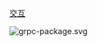 [交互](https://www.draw.io/?lightbox=1&highlight=0000ff&edit=\_blank&layers=1&nav=1&title=grpc-package.drawio#R7Z1rc6PIkoZ%2FDR%2FdwZ3iI8jSzJzd2dM73XF2v01gCcsKy6CDcHd7fv1WFVUIqGybWasKB2TEuagRRuLyvsp8KivL8lZPP36pstPD7%2BUuP1quvfthebeW6zq%2BG9L%2FY1temi3E8ZsN%2B%2BqwEztdNnw5%2FJWLjbbY%2BnzY5efejnVZHuvDqb9xWxZFvq1727KqKr%2F3d7svj%2F1PPWX7XNnwZZsd1a3%2Fc9jVD%2BIs3Oiy%2Fdf8sH%2BQn%2ByEcfPOUyZ3Fmdyfsh25ffOJm9teauqLOvm1dOPVX5kF09el%2BbvNj95t%2F1iVV7UY%2F7g648%2F%2FmGXu%2BL%2BZfXbl394%2BW4T392Io3zLjs%2FihH%2F54%2FOKbrHWgZX4VhJZ68iK6etAnEX9Ii%2FN%2Bfvh6ZgV9F%2FpQ%2F10pBsd%2BvJcZ1Ut7iM9DH2vrA5%2FlUWdyT227B%2BHIq%2B%2BvpzYXnWVs2Oo5yO%2FXF7V%2BY%2FOJnF%2Bv%2BTlU15XL3QX%2Ba4jvqV42Fznk9jw%2FXLvHDcSd%2BShe%2BNI5ImnRjwx%2B%2Fbwl4tKX4jr%2BjeusatcY%2BVS5jv60Il%2F0tM%2F1C9%2F5MesPpTF%2BvJOc2kT9lDT3YqSX%2Fm82A22nPP9U3MJHXb5t8%2FVt3wnLr16jV97Ks7lc7XNX9lPaJt%2BrX3%2B2vGEWNhZvnobK37S3%2FrSu%2Fr9CJX7sa9OW3oo9n83%2B1K9O8cjtRt2bb8%2FHOr8yynjV%2BU7dbz%2Bs58dD%2FuCvt7Sy5tX3Udd7FDl9Hac6Rn%2BkZ8bibBbxASwocZ0KPZiP7bl9%2FLbZcPfu3HjFSPNSQgmtFW52IBafFvTvYmUe3Nbbp%2FZ80y1oNyYN25HVT4Xu%2FbZz6qtsKXAhu4Vu2gHavyJeOPpsNtx2Y27iee6Kh%2Fb3wj%2Bgc91KXbgxki%2FZ3ND%2FWnvuRP3b7rvqTfdB266p%2BumO97iHVJGRdezSPGnn8sDPZHLvff7975VtzxEc0birwb3tf0a77jVvnKr7zIaRGypulDdOtRNAHVDlq5P3fHi1S1%2FZeeubnmeXXXnxfbhKaseUd5a5O24gL5dk%2Fp21Rxycfp2F6JvNZW9OxRZ9XIs96hvPfoOAX07RvWN0bm7kOjcVaPz7UNWFPnxL5S3Fnm79tThuRugvMOFyFsln9uSja644ZFen%2FSO5uDhvm5vBKr92moHUBsxKnaVry5O7GQhYieA2PkY6eEbvaeocD0Kh3Cb2XQccZu3ENzmqbhtW%2BU7dkezI%2F6qm9K8NzmC8xDBeQtBcPI8O7c6L2gUzx57FLwhwU%2FO5Dxkct5CmJynMrn8R%2FZ0OmLebq5CBqJ0ZgWPlM5bCKXz4PpEPsSGejejd4DTxUbljpzOWwin81RO95BnR%2FrYoba1aBsgdEYZvIeAzl8IoPNVQHdg%2BiuyI6pbi7oDgMUZ%2FeX2EcX5C0Fx8jyH6i5PKG494ga4m1lxI3bzF4LdfBW7Peb5iYqRnhLKW4e8w8kpm4%2BUzV8IZfNVykYPme2yOkN565E3NM%2FUrLyRqvkLoWq%2BStWK7IkPkqO4dYgboGpmQ3OkasFCqFqgUrVTjvPHNSk7Aoga1EBHm7IDJGrBQoiaPM%2FOra7y%2ByOrWcfuL7r0PXkxW4BULVgIVQtUqlbl5%2FL4DX%2B%2BdbV%2FmXyCaYBQLVgIVAtUqIby1itvCKqZlTcm3uFCEu9QTbzpPavPqG0t2o6nzrxDzLzDhWTe8jwH0n5GbWvSNpB1G61CDTHpDheSdIdq0k2Fk59R25pattlAzm1W3JhyhwtJuUM15a4zLEDVpWwg3Q6NKhtLWMKFlLCEaglLnZ9rlLYmaQMVLGazbQRp0UJAWqSCNCZtLD7VJ2%2BwT7pRUB4hTYsWQtPkefZWOdk%2Blvf3n4DlpVDh11H45IUsETK1aCFMLVKZmlzHCCWuTeJgt3SjnRYjJGvRQshapJI1KrojylufvKduuxQhXYsWQtcioD368UCvNWuSjhrXp3GoQbrR1UYj5GxkIZyNqJyNLXiy5frGXopmFA%2B2RzealxMkb2Qh5E2eZ%2BdW7w7ZsTyxO3nG33V9Kofom9HfdYL0jSyEvhGVvu3KLapbm7qhBuhGM3OC3I0shLsRlbvxtorb%2FFSXSNc1ihyaS2b2Jxz5G1kIfyMqfzsdto%2F3h%2Bpco8b1aXzy9QkJ4rd4IfgtVvHbiZ5Sme1wlFyjxqEe6I5nUuMxArd4IcBNnmdP4%2BWPF9S3Pn1DqM1oKWuMqC1eCGqLVdQmW7r8yYbK%2F2Q6PuHvuUa9Q33RXbO%2F50jf4oXQtxho4XTa%2FvlcH7DyTaPEJ%2B%2BNHiN6ixeC3mIVvZ1zevnxN1yjwCHuZlbgyN1aoc1d4e3nDSR%2B2OYsaL8%2F7FHq2qQONUx3jDaJcGzkb469EADXnuigvVP2hBrXp%2FHJ55o6NjI4x14IhGtPtNswoqIiRolrk%2Fj0jdMdG7GbYy%2BEu7Un2rnZ9Ok90xuJItcncpPc7bfy%2BOt%2FrP61vzkXu%2Bd6%2F9%2F%2F9e%2F%2F3d3MN1KPVImDV8BQnO56wUDgzqdAl8RfO9HurV4HFgms1LPWvpUmFlnzF7dWurHWkRX7VkL4C%2FqWz99aWyRlf5XcWvRZpi9i1yIrax1acWiRiL1IHCuhByRWEvEXMdtOErSQq1iIF%2FUtBDAQbWNz4FM13zTA8Uc6iKEsYHoHUbMApnNmCh7zgnRlpU7HL%2BhbvhVv%2BItb9h%2FmF7fcJgi3CUd5VNAU%2Fl%2Bm4PVNAYL9gUlTmEXi8JoE3vQEQ2mDbw88wYkNe4KaNvCffJuZABP%2Bhundte%2ByomlPRV%2Bnz4fjjr%2FigcOamwW1j5TFIOgI13CEwH3TEVxdU2vAx2QWw%2FvvcgRDo%2FtBPLUjqMP7%2FId%2FxZIJ117xLjersii4%2FmlOQVg2wTIRYsVpxwjsL893zX5oCRosAepIq62ZPPigzKIi4F2eIFHP%2FE3BUSsCOCywmf6Z5jc8iaDhALWDJmWw%2BRaJIVz782H7yD0jYCEFSyfo3gHbD4AW3FdIazA9O2kOsbFih38OPQSLUKrTlr%2FFPz%2FlKINmM4R%2BTY8diKgPJ%2FrQVXwIGMv0jcYmziwg6GvR%2BdtGZIiCfgAjUjEoz0f%2B2bTo6QclHTtK1lbiC3cgjshxSMxeJI6VxkMYymxJkhDXvj1kR5HxKNaDjqPZcYj9ZjLkmx10mQU0fV%2FkYwiaTg9IHIiaBmz4hGGPiA2TEJ7%2FUIeJ12wLWXP3uORMXWDS8abU46EONZSQ%2Bw5hcRENddbcVrootnOIMHtirlHcnU%2Ft3UeHuXJMAzUK94wOyzizQLDgfvJav%2B0xhiDs9AMzDkRhO3ZAEukUKxabMO8I%2BEhuMzi7YVtoxJHwYIT%2BPLLkqh3G4W6SBHKwmO6zYUM9ItJZ8SBISbfYcXzOgPk%2ByYofh4dR4vvEAg%2FHthgOogdEN7rKcFDwNunxjJIeZxaoB3Yjd6QbuYZYz%2FRu5EKspykwWUnRp4L4ptyNYmkw7K1IYJy4sSViyaopNIb3GsOwyBAqIzc6UOzOF72MDlPkKWtPhZyBMcSmUyF5pkNj6LNbeg%2Bqsi7vnu8Fjx2GMegOepIY7213cHVVoMPPyyw4CRw2jAUl7mKqy1wIlLSJRcDGilhvVnv7kBVFzg53fr7r%2FKPcPuY1t4w2dYlZoEH%2FSPAWgk6hpd4MxB26ujrCz84scMersnjbKSaqOXM943EEhDu6Q79NKXvItrAEY2ADXezqs9AjcXgs4fChnhZu8DHmmFPUNGUQg%2B28YjbUFL3G3qt%2F3jhXIl%2Bk%2FDgJ%2B1zXZuPQ%2BZY9epLpNsdtCufcfs19%2FwPQwa7hYGH8toMFRseE3FlUyMGxzthRaNdQjdwHiHWgIrnWwUJWJs%2BACOelzVgQ86KART%2FlLpemkfIJNnxAOY3QGa4T2zgDZ4Cm6BGjzjBjeEpGOoO3GHjqQfAU8IEvdVbnItuhUUbDUVnVCE6q0TOKMv2sGm%2B%2BsNQbC0s9U7DU7RuBZ7xuRJ5pt%2BfGyynvSF9%2BMGr93ejTH6F1s9NqZ4E%2B36l1Q%2BgzdCbXOlwjRlas4qKhFknKD0JvqUQMWwERqDrkpirPdi%2Ftv84Pz%2FWu%2FF5w3HFryZVP0C2u7BbQCrOe2chgFvgT3G%2B8Wyym2suDq72GFeq88CpNOoUWgZWEvKzc%2FvqfX0TugMagL2UAl542yg78GacMY6miP1XKEJgOI%2BSZDht0bNg0lrZY07X3Zbk%2FNvBAsQ10gquECNEIJzBagunPOKEY7QSmEgp%2FcidQE4qSauUB53%2BYkTtQOmX2d3%2FGCYE7Vu2LSQh8uB4ibSZ7tJ34Il5C5XCgEPNKSxS%2FhqpqSPzaOvfCz8MsaglefdTfVr%2BhWoJhVbVnvKraV2sJ9n8dTpaYbL6WtUcrNufKDY%2F0qqV3FX21rzECuJYJ%2BGSECRgtKPJnUTbwPhMIDJUNBMHUJhCoZQNyFsU9m%2FaNItcgch%2Fq0W%2B07jmYBd%2BD4%2Fyxdc%2BBIb43fZwvzxSeIcHrntnESqVPN6pfR5wPqt9onB%2FMl%2BnJR%2F1t9ZtqJDOI833jsx6CV4sEQqb4ZCVfBJ3mDO1kgoj9k7Wqkt0eXPs%2Bz%2BrnKkeLMBYguEazgGAWIPCdFmEIBA6zgAksAq4MYP1b5ATrFIf4NGkdmCgQGZX6fKnfeKmb6rI9vdQB6ldabQNb1iGOMMZPoPa4rr2X7W55D92YRwkJn6aI7qDFHaAO%2FGaThVnwQBgVjOWBoSEeOD0qCFUeCDVakukDiv4qhMB9OySITWo%2BnDEeHDt1MFwMHpRnOgAEorU%2BTwNS3mM%2F4f2lL10gwUrhfjdaNAgdk4uhqMAxmjSEs0CI4H4S177tEItpsRRCCLEdQOD2kMrOjE14gDZgIE4IoOpgo%2BOI4XwxYTh2HDE0hAm9wRoYgfHq4FDFhHfZ9rG8v0eBa8n%2BIYGbTQTmywbH63siNjiBvlU2eJc1y28ey2yHItcjcqjkz2jTgHAWiO99Ko8MIb7pVR6piO%2FuUGTVy7Hco8S1SDyESn6MjudHsyB675S4IaL3ASSuEj3R8PgvVLgehUPt%2FoyO00WzIHLvVLghIvcBFK4Subz4RlV2f8AfcU0Sh6C72R9xpG030URFeRNIXKVtrPqmygrMxPUoPIJ4utkfceRtN9FieFsE1OJRhZ9fii0qXI%2FCJ59jHyFruyGLYW1EZW1M4XV%2Bxha8ehROJp9dRxC13ZDFoDZ5pp27fcyz3eP2Id8%2Bosb1aByCbUbrXgjCthuyGNhGVNh2fjlT5R1R4HoEDqA2o3UvBEnbDVkMaSMqaWMR%2BnN9OJ5R4VoUHk%2BO2giithuyGNRGVNRWV1lxPpUVZuKaJD45ayOzYG3wJBV3pMRjQ6xt%2BkkqscraxBK5abOsbixX9%2BUz3dlslVDMYBd9btqJbXyHuOmFE1r0l6JZNZPNcBus03srFwde9Y4jPqLdR25x7a8c%2FfHp9qT5s8t7v1M7sET7Tb6KcDPLni3g11ldOJEfm67ZNBux1G%2B7bnHcWTmY%2F23q8A%2Fz%2BAG73X03fJXigM3sTW%2FFRL%2BY70wvA319WU%2BUz%2FsjqnjQKK8yjQcwytBo2%2B94FsgSNsqxsVBsCFl%2BAKNUkaVwkfhWNv8j3M5ume5d%2BzHPT1Su3%2BS6oY3NufbqeMiLWjgWPSr1J9f%2BktObWXX3pPcyo985r85iK1sWnU8ojteWZCvoKlduMwjVHPu%2BUVeZBSSFXWVs55B4MXOEYxWSivAroaKPmZPEbidIClj%2FENZgoIlf%2BMJjxOGBEPqBDj%2BABk3M%2BsEsoCrsB2O7isSLWVwkVqHqrmARQJE9sadftBxrlhjhoUBsy%2BajPAwhCXMFNAMdKQdYy2x0hCWeBX4F95M99d82A0P49QOYgYpfO5lGwNhCQgD1t0sOdbKOUy7SCyVwYHvTcIMw9eY%2FarkTYZ%2BDPnIVH7H7PgJVTHtGGW88C8b7qmje9JGWqmtvQRL1jSQyPo7TnuqwQaFYojTb7SoBJKghMBga8OUN%2FP6CB9QSErb3c%2F3wW3FfdvhqwPyHtTvjXpI2aINzEOCQ6uLJmMxo8Z3QH%2BE7RpEp%2FQ2dg%2FHAAczYwSXHXgw0bU8VMJ5XAxb21kaO2NhyfAiTHP3EA5zsYbRLomPPF4EGYwdWHHsxDLQ91WGes2ZmIMagY7HkEgnbhMXqNFaXCcvFQFpKwkesm1ascSgWZKH%2FlFwNDeS9BuL1DQSaS%2BIaRaaOPQtm%2BrpYRjiIIWrq230HIcaXZ2hPdYBN0QSMpRrO2yZgtj2bY8%2BClb7bBAzR0pBMbwIqLn3KiufsaPVGTdAKDFsBNIQamrWC%2BeLOv2EFjiHe%2BQGswFF55yk7n%2BsHqtn9A%2FcDXltBNp1qi7bulNdasbcIX86B%2Fo6E2RMTf3F3PrW3EI3i2kYBrdpkdIKq48wXT4Zjx1cdZzl4Up5qjzw0pZYbOVABjU90K8vjlNd%2Fh6xOPok61echMxNWYt7uTPjCDpEoQ4%2FBnS9Dtsnn39BptAzAQvPoPKNN6RxnvoxTrow0wmmWwzidnzPO7oovrxBNepnoLa3km7cMgjZ7scWkIjYowqba8NWm2aBqxIIa4kD1YnzgVaw9I2fz0I9ikBUnrVzVeAYhDjS7zzObCzmzYKOw8YxPhRZTUNqe6nAh%2Bw2PY9opbt0JfmuxTl0zrw%2BdQIcTODZESA1nO7MgpLAVjJ1q4jiLKSdtT%2FVvWEEkBlwTn0%2FoVQKWy5%2Fzub5s2ivPiFJfZkSB4KsJEeGGqBcbTNXtTgNGKnt9%2F2k7AbWPH4BlPbMjNM4ssCzsP6OrUF1DVPYD%2BI%2BrUtl%2BgWnCrGMds%2F9ltqMWdai9BrolqD%2F3MXrAlvCmrIb1LiuaJbqsZnKtyH5CdpDY7XQuiHnVWZMzcfojlu21O2YYsxSKNNbnc3IU8jU9oZk5l1K39uyUk0LH0wF9HBvgy4HZ8ld3vnw5Gs2X5TkvwfFgvkxdQjhAIrqrDG3tAn36ZfIxc6GuXw3wMVqHjpI2xwGAsWt0xk77DeZoHaOBsbscYOxCwLgJYNJONNINckRR7IHJtWBlL5t2oeHhAHaTua141NIGIp1xKtbWJOaD5FGv3dIFOHeqcRP%2BhyKpS%2BQURT66RS0pxYBGT6W%2B4wA02TeLkNz50uRoNE12l0OTXWgx814m1c7fGZKizpB5y44ay%2Bp4lzzYp305PJ5wq4YhoadcyVOCgae4AJY2PELlzhdLR6OxtLscLO1CWJojFtboqM2WEAzrcQB36ACTL8rquPMFw9FoMOwtBwx7EBiOZPVdxFvFUue0qfaKXlhw6aaIXnANL4iGXgB1PDKLTL35IlMyGpl6y0Gm8lSHJbltA%2Bamlq2tblNbB7Tjzs2QkNdJPZpmz%2BtO6gGijlA2hF6zd1XCgW6jhWd4k%2FdFcrz5UlZZ1DnCbZZDWT24LJcEfIagHKBx7d1BTCPs1qlEfIQ44E1a4%2F6YTTO7iNsKDWGYm%2FDJBCkHIikO1egLWTwAihpuP%2BDNF4qS0VDUWw4U9aAS22YWUSxq9RO7E3y0QydAc7X9qdr2jYb7RbPmRNtS7WfBC3qKFiTiQy1NzPZE8mYBRV%2FXzwhTMURFvXhgKr75OcwevM79p0OJMr%2FO%2FONhlQckc6PtnR1vvuCTjBa5vxzw6UPgk7AggQ19NL%2Fqt51qj253s3420WUcrJiMxwtsy%2BayzMwl3miXkehCk5TXlvHS1SS5gBU0Gy15ig%2FV35uFHf6M0eroYRa5JuAS3AZCq40nJCKZELWkG1683la6X8hGr9gDmKJ8OmwfLXAxPrQRLfUaPtQ0xWzQ4s%2BXmcajR2j85TBTH2KmSlG7a3%2BucnYjdr%2Bf9wrRaEZz2kGc7gBNwtoP9PDqYIJhwI2qsR2%2BDiday1WsJRxYSwANx5glqf58SapcT3KEtSyHpPoqST1V5Y8X643a0rY6tEljEIRqmgcDLbpruJejP2MQOnqBTMc3BEKHvZ2dIDYOQn0VhJ7pffr169fPf%2BT%2FfuZLg6PcryD3YJTczZZ%2F%2BbMgou%2BVe2AIiYYfQO6BykSL%2FPtnFgbcHrIjYw%2FYjtWE%2BqG1sA3%2F2AezIJTvVr8hRPkh1K8yyl%2BzYnd%2ByB5zq9urA0WvR%2FSTL3jtBDPmiaPLp4Ll8MQArsGkeX3qdLqyB3wayGrsEk%2BJw0YvehPdCduZTR0Vs0ZWw%2BkkOMdMj8v4Q7QIhRaG0WIwY7Q4PrJYDloMoCJNXpvJpni0wxfdIu7GcfiARcILMVybqvX4zxN7AoRxjJmXggHLFZHkcNIIFLC4ZhlFMAskCVvJ6DqKYDkT1gO4MrMXStBrm9PbUsmcJcVlrfVZADRL1TComAWmhPezRxdBhIYw5QfwgFCllHKJ%2B40svfS6dkBVeH9oCiF4s1Cx0FRTvBmySCHp1GyiU1zFKYZNj6Pp%2B%2FiFs0CaP3EKd7RTGEKaH8EpVKIJFWm3y9Dx8u%2FY67U2FuSjLYpq2grHLcn4QiWVPcmkhRd7u%2FYXHoCIt4Dmfj%2Fvj%2Fza9Hi1%2BKJZoDuV37M7u55XkLJFvEP2bUmvVLT5erLR1%2BVrX9iMfK%2BtM21n1fKisLipDrvl5EeWiaFxagmxImAkODbbLT6cLxb%2BG4t4hsvhwiHEhQlbP69ZnK%2BZMnsxtp%2FDnNbqXHtfHrNi%2F6msaCi2%2BUH%2FW9Dr7W7qijkEmoeWqjFoMXDDy%2B2F86W9jj0a94bLwb0hvOxVb1CpM%2FGevcUdRQQ6myZjY6Vl9r9yqsYG%2BLLj0Gc0%2FPdzSS906nxyvU%2F2zS7%2FdtmGJqInAoGWEb%2FWejX0n1XJ7t7lEaT36eH3cpezPf4P)

![grpc-package.svg](https://cdn.nlark.com/yuque/0/2019/svg/176280/1564114711276-5b69595f-63ad-4d67-b023-9b89f9e128f5.svg#align=left&display=inline&height=1874&margin=%5Bobject%20Object%5D&name=grpc-package.svg&originHeight=1874&originWidth=1271&size=141388&status=done&style=none&width=1271)